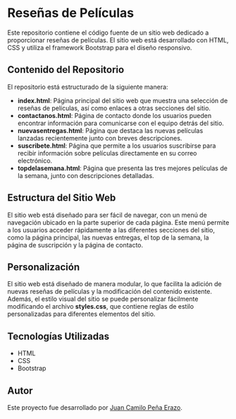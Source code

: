 # Reseñas de Películas

Este repositorio contiene el código fuente de un sitio web dedicado a proporcionar reseñas de películas. El sitio web está desarrollado con HTML, CSS y utiliza el framework Bootstrap para el diseño responsivo.

## Contenido del Repositorio

El repositorio está estructurado de la siguiente manera:

- **index.html**: Página principal del sitio web que muestra una selección de reseñas de películas, así como enlaces a otras secciones del sitio.
- **contactanos.html**: Página de contacto donde los usuarios pueden encontrar información para comunicarse con el equipo detrás del sitio.
- **nuevasentregas.html**: Página que destaca las nuevas películas lanzadas recientemente junto con breves descripciones.
- **suscribete.html**: Página que permite a los usuarios suscribirse para recibir información sobre películas directamente en su correo electrónico.
- **topdelasemana.html**: Página que presenta las tres mejores películas de la semana, junto con descripciones detalladas.

## Estructura del Sitio Web

El sitio web está diseñado para ser fácil de navegar, con un menú de navegación ubicado en la parte superior de cada página. Este menú permite a los usuarios acceder rápidamente a las diferentes secciones del sitio, como la página principal, las nuevas entregas, el top de la semana, la página de suscripción y la página de contacto.

## Personalización

El sitio web está diseñado de manera modular, lo que facilita la adición de nuevas reseñas de películas y la modificación del contenido existente. Además, el estilo visual del sitio se puede personalizar fácilmente modificando el archivo **styles.css**, que contiene reglas de estilo personalizadas para diferentes elementos del sitio.

## Tecnologías Utilizadas

- HTML
- CSS
- Bootstrap

## Autor

Este proyecto fue desarrollado por [Juan Camilo Peña Erazo](https://www.linkedin.com/in/juan-camilo-pe%C3%B1a-erazo-06ba36187/).
